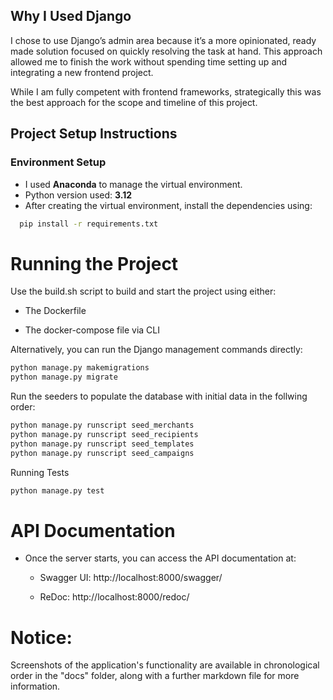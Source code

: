 
## Why I Used Django

I chose to use Django’s admin area because it’s a more opinionated, ready made solution focused on quickly resolving the task at hand. This approach allowed me to finish the work  without spending time setting up and integrating a new frontend project.

While I am fully competent with frontend frameworks, strategically this was the best approach for the scope and timeline of this project.


## Project Setup Instructions

### Environment Setup

- I used **Anaconda** to manage the virtual environment.
- Python version used: **3.12**
- After creating the virtual environment, install the dependencies using:

```bash
  pip install -r requirements.txt
```

# Running the Project
Use the build.sh script to build and start the project using either:

- The Dockerfile

- The docker-compose file via CLI

Alternatively, you can run the Django management commands directly:

```bash
python manage.py makemigrations
python manage.py migrate 
```

Run the seeders to populate the database with initial data in the follwing order:

```bash
python manage.py runscript seed_merchants
python manage.py runscript seed_recipients
python manage.py runscript seed_templates
python manage.py runscript seed_campaigns
```

Running Tests

```bash
python manage.py test
```

# API Documentation
- Once the server starts, you can access the API documentation at:

   - Swagger UI: http://localhost:8000/swagger/

   - ReDoc: http://localhost:8000/redoc/

# Notice:
Screenshots of the application's functionality are available in chronological order in the "docs" folder, along with a further markdown file for more information.    